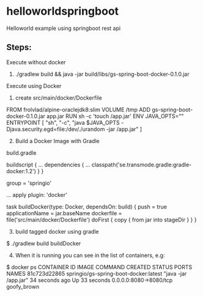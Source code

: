 # helloworldspringboot
Helloworld example using springboot rest api




Steps:
-------------

Execute without docker  

1)    ./gradlew build && java -jar build/libs/gs-spring-boot-docker-0.1.0.jar

Execute using Docker

1) create src/main/docker/Dockerfile

FROM frolvlad/alpine-oraclejdk8:slim
VOLUME /tmp
ADD gs-spring-boot-docker-0.1.0.jar app.jar
RUN sh -c 'touch /app.jar'
ENV JAVA_OPTS=""
ENTRYPOINT [ "sh", "-c", "java $JAVA_OPTS -Djava.security.egd=file:/dev/./urandom -jar /app.jar" ]

2)  Build a Docker Image with Gradle

build.gradle

buildscript {
    ...
    dependencies {
        ...
        classpath('se.transmode.gradle:gradle-docker:1.2')
    }
}

group = 'springio'

...
apply plugin: 'docker'

task buildDocker(type: Docker, dependsOn: build) {
  push = true
  applicationName = jar.baseName
  dockerfile = file('src/main/docker/Dockerfile')
  doFirst {
    copy {
      from jar
      into stageDir
    }
  }
}

3)  build tagged docker using gradle

$ ./gradlew build buildDocker

4) When it is running you can see in the list of containers, e.g:

$ docker ps
CONTAINER ID        IMAGE                             COMMAND                CREATED             STATUS              PORTS                    NAMES
81c723d22865        springio/gs-spring-boot-docker:latest   "java -jar /app.jar"   34 seconds ago      Up 33 seconds       0.0.0.0:8080->8080/tcp   goofy_brown


